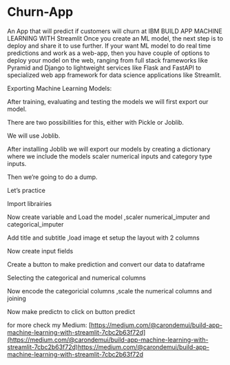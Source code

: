 # Churn-App
An App that will predict if customers will churn at IBM
BUILD APP MACHINE LEARNING WITH Streamlit
Once you create an ML model, the next step is to deploy and share it to use further. If your want ML model to do real time predictions and work as a web-app, then you have couple of options to deploy your model on the web, ranging from full stack frameworks like Pyramid and Django to lightweight services like Flask and FastAPI to specialized web app framework for data science applications like Streamlit.

Exporting Machine Learning Models:

After training, evaluating and testing the models we will first export our model.

There are two possibilities for this, either with Pickle or Joblib.

We will use Joblib.

After installing Joblib we will export our models by creating a dictionary where we include the models scaler numerical inputs and category type inputs.

Then we’re going to do a dump.

Let’s practice

Import librairies

Now create variable and Load the model ,scaler numerical_imputer and categorical_imputer

Add title and subtitle ,load image et setup the layout with 2 columns

Now create input fields

Create a button to make prediction and convert our data to dataframe

Selecting the categorical and numerical columns

Now encode the categoricial columns ,scale the numerical columns and joining

Now make predictn to click on button predict

for more check my Medium: [https://medium.com/@carondemui/build-app-machine-learning-with-streamlit-7cbc2b63f72d](https://medium.com/@carondemui/build-app-machine-learning-with-streamlit-7cbc2b63f72d)https://medium.com/@carondemui/build-app-machine-learning-with-streamlit-7cbc2b63f72d
